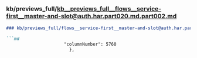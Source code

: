 ### kb/previews_full/kb__previews_full__flows__service-first__master-and-slot@auth.har.part020.md.part002.md

```md
### kb/previews_full/flows__service-first__master-and-slot@auth.har.part020.md (part 002)

```md
                      "columnNumber": 5760
                        },
```

```

```
